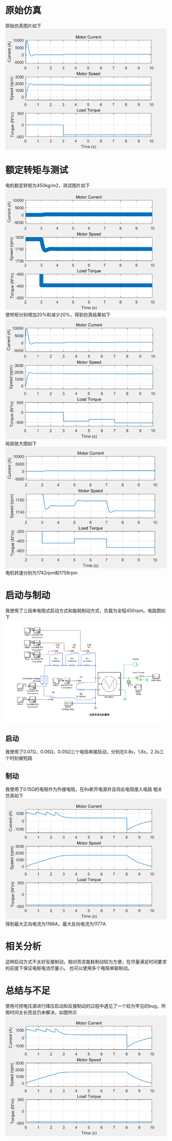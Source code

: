 # 原始仿真
原始仿真图片如下![](./image/1.png)
# 额定转矩与测试
电机额定转矩为450kg/m2，测试图片如下 ![](./image/2.png)
使转矩分别增加20%和减少20%，得到仿真结果如下 ![](./image/3.png)
局部放大图如下 ![](./image/4.png)
电机转速分别为1742rpm和1758rpm
# 启动与制动
我使用了三段串电阻式启动方式和能耗制动方式，负载为全程450rpm。电路图如下 ![](./image/7.png)
## 启动
我使用了0.07Ω，0.06Ω，0.05Ω三个电阻串接启动，分别在0.8s，1.6s，2.3s三个时刻被短路
## 制动
我使用了0.15Ω的电阻作为外接电阻，在8s断开电源并且将此电阻接入电路 
相关仿真如下![](./image/6.png)
得到最大正向电流为1166A，最大反向电流为1177A
# 相关分析
这种启动方式不太好反接制动，相对而言能耗制动较为方便，在尽量满足时间要求的前提下保证电枢电流尽量小。 
也可以使用多个电阻串联制动。
# 总结与不足
使用可控电压源进行降压启动和反接制动的过程中遇见了一个较为罕见的bug，所用时间太长而且仍未解决，如图所示![](./image/6.png)
